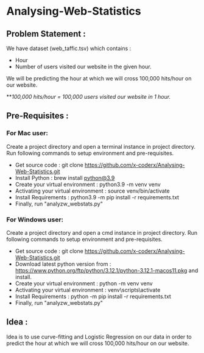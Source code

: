 # Analysing-Web-Statistics
## Problem Statement :
We have dataset (web_taffic.tsv) which contains :
- Hour
- Number of users visited our website in the given hour.

We will be predicting the hour at which we will cross 100,000 hits/hour on our website.

***100,000 hits/hour = 100,000 users visited our website in 1 hour.*

## Pre-Requisites :
### For Mac user:
Create a project directory and open a terminal instance in project directory. Run following commands to setup environment and pre-requisites.
- Get source code : git clone https://github.com/x-coderx/Analysing-Web-Statistics.git
- Install Python : brew install python@3.9
- Create your virtual environment : python3.9 -m venv venv
- Activating your virtual environment : source venv/bin/activate
- Install Requirements : python3.9 -m pip install -r requirements.txt
- Finally, run "analyzw_webstats.py"

### For Windows user:
Create a project directory and open a cmd instance in project directory. Run following commands to setup environment and pre-requisites.
- Get source code : git clone https://github.com/x-coderx/Analysing-Web-Statistics.git
- Download latest python version from : https://www.python.org/ftp/python/3.12.1/python-3.12.1-macos11.pkg and install.
- Create your virtual environment : python -m venv venv
- Activating your virtual environment : venv\scripts\activate
- Install Requirements : python -m pip install -r requirements.txt
- Finally, run "analyzw_webstats.py"

## Idea :
Idea is to use curve-fitting and Logistic Regression on our data in order to predict the hour at which we will cross 100,000 hits/hour on our website.

